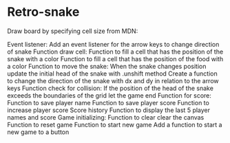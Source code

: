 # Retro-snake
Draw board by specifying cell size from MDN:
<!-- Constant for grid size -->
<!-- Define a list of variables: -->
<!-- Set snake initial position on the board -->
<!-- Set initial food position on the grid -->
<!-- Set Empty array to store score history -->
<!-- Set initial score to 0 -->
<!-- Set dx and dy to represent position on x and y axis on the grid -->
<!-- Cached elements: -->
<!-- Cached element for score -->
<!-- Cashed element for score list -->
Event listener:
Add an event listener for the arrow keys to change direction of snake
Function draw cell:
Function to fill a cell that has the position of the snake with a color
Function to fill a cell that has the position of the food with a color
Function to move the snake:
When the snake changes position update the initial head of the snake with .unshift method
Create a function to change the direction of the snake with dx and dy in relation to the arrow keys
Function check for collision:
If the position of the head of the snake exceeds the boundaries of the grid let the game end
Function for score:
Function to save player name 
Function to save player score
Function to increase player score
Score history Function to display the last 5 player names and score 
Game initializing:
Function to clear clear the canvas
Function to reset game
Function to start new game
Add a function to start a new game to a button
